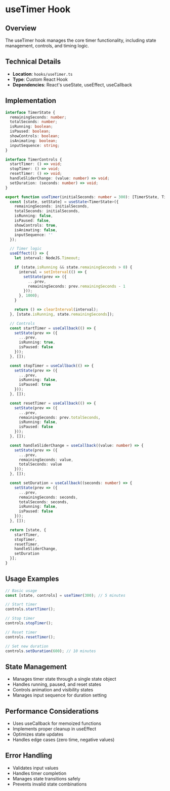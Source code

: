 # useTimer Hook

## Overview
The useTimer hook manages the core timer functionality, including state management, controls, and timing logic.

## Technical Details
- **Location**: `hooks/useTimer.ts`
- **Type**: Custom React Hook
- **Dependencies**: React's useState, useEffect, useCallback

## Implementation

```typescript
interface TimerState {
  remainingSeconds: number;
  totalSeconds: number;
  isRunning: boolean;
  isPaused: boolean;
  showControls: boolean;
  isAnimating: boolean;
  inputSequence: string;
}

interface TimerControls {
  startTimer: () => void;
  stopTimer: () => void;
  resetTimer: () => void;
  handleSliderChange: (value: number) => void;
  setDuration: (seconds: number) => void;
}

export function useTimer(initialSeconds: number = 300): [TimerState, TimerControls] {
  const [state, setState] = useState<TimerState>({
    remainingSeconds: initialSeconds,
    totalSeconds: initialSeconds,
    isRunning: false,
    isPaused: false,
    showControls: true,
    isAnimating: false,
    inputSequence: ''
  });

  // Timer logic
  useEffect(() => {
    let interval: NodeJS.Timeout;

    if (state.isRunning && state.remainingSeconds > 0) {
      interval = setInterval(() => {
        setState(prev => ({
          ...prev,
          remainingSeconds: prev.remainingSeconds - 1
        }));
      }, 1000);
    }

    return () => clearInterval(interval);
  }, [state.isRunning, state.remainingSeconds]);

  // Controls
  const startTimer = useCallback(() => {
    setState(prev => ({
      ...prev,
      isRunning: true,
      isPaused: false
    }));
  }, []);

  const stopTimer = useCallback(() => {
    setState(prev => ({
      ...prev,
      isRunning: false,
      isPaused: true
    }));
  }, []);

  const resetTimer = useCallback(() => {
    setState(prev => ({
      ...prev,
      remainingSeconds: prev.totalSeconds,
      isRunning: false,
      isPaused: false
    }));
  }, []);

  const handleSliderChange = useCallback((value: number) => {
    setState(prev => ({
      ...prev,
      remainingSeconds: value,
      totalSeconds: value
    }));
  }, []);

  const setDuration = useCallback((seconds: number) => {
    setState(prev => ({
      ...prev,
      remainingSeconds: seconds,
      totalSeconds: seconds,
      isRunning: false,
      isPaused: false
    }));
  }, []);

  return [state, {
    startTimer,
    stopTimer,
    resetTimer,
    handleSliderChange,
    setDuration
  }];
}
```

## Usage Examples

```typescript
// Basic usage
const [state, controls] = useTimer(300); // 5 minutes

// Start timer
controls.startTimer();

// Stop timer
controls.stopTimer();

// Reset timer
controls.resetTimer();

// Set new duration
controls.setDuration(600); // 10 minutes
```

## State Management
- Manages timer state through a single state object
- Handles running, paused, and reset states
- Controls animation and visibility states
- Manages input sequence for duration setting

## Performance Considerations
- Uses useCallback for memoized functions
- Implements proper cleanup in useEffect
- Optimizes state updates
- Handles edge cases (zero time, negative values)

## Error Handling
- Validates input values
- Handles timer completion
- Manages state transitions safely
- Prevents invalid state combinations 